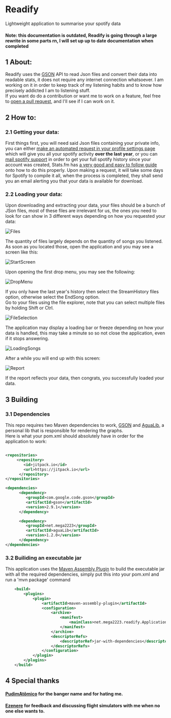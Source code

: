 # Readify
Lightweight application to summarise your spotify data

#### Note: this documentation is outdated, Readify is going through a large rewrite in some parts rn, I will set up up to date documentation when completed

## 1 About:

Readify uses the [GSON](https://github.com/google/gson) API to read Json files and convert their data into readable stats, it does not require any internet connection whatsoever. I am working on it in order to keep track of my listening habits and to know how precisely addicted I am to listening stuff.  
If you want do do a contribution or want me to work on a feature, feel free to [open a pull request](https://github.com/Mega2223/Readify/pulls), and I'll see if I can work on it.

## 2 How to:

### 2.1 Getting your data: 

First things first, you will need said Json files containing your private info, you can either [make an automated request in your profile settings page](https://www.spotify.com/ca-en/account/privacy/) which will give you all your spotify activity **over the last year**, or you can [mail spotify support](mailto:mail:support@spotify.com) in order to get your full spotify history since your account was created, Stats.fm has [a very good and easy to follow guide](https://support.stats.fm/docs/import/streaming-history) onto how to do this properly.
Upon making a request, it will take some days for Spotify to compile it all, when the process is completed, they shall send you an email alerting you that your data is available for download.

### 2.2 Loading your data:

Upon downloading and extracting your data, your files should be a bunch of JSon files, most of these files are irrelevant for us, the ones you need to look for can show in 3 different ways depending on how you requested your data:

![Files](https://github.com/Mega2223/Readify/assets/59067466/0b8e5260-7cc1-4c14-850b-c36f8c09935e)

The quantity of files largely depends on the quantity of songs you listened. As soon as you located those, open the application and you may see a screen like this:

![StartScreen](https://github.com/Mega2223/Readify/assets/59067466/a86492a6-48bc-4b4e-a758-51b592a995a6)

Upon opening the first drop menu, you may see the following:

![DropMenu](https://github.com/Mega2223/Readify/assets/59067466/cb047d20-beb4-4b55-b3d4-7aed16a911f5)

If you only have the last year's history then select the StreamHistory files option, otherwise select the EndSong option.  
Go to your files using the file explorer, note that you can select multiple files by holding Shift or Ctrl.

![FileSelection](https://user-images.githubusercontent.com/59067466/184047914-d7643ac6-4078-4574-8bb9-ef14d7e2f8d9.png)

The application may display a loading bar or freeze depending on how your data is handled, this may take a minute so so not close the application, even if it stops answering.

![LoadingSongs](https://user-images.githubusercontent.com/59067466/184048002-0be796d2-92e0-49f5-befc-ba0bd4373ae7.png)

After a while you will end up with this screen:

![Report](https://github.com/Mega2223/Readify/assets/59067466/294e59fb-e3a1-4852-9f62-788c4d610667)


If the report reflects your data, then congrats, you successfully loaded your data.

## 3 Building

### 3.1 Dependencies

This repo requires two Maven dependencies to work, [GSON](https://github.com/google/gson) and [AguaLib](https://github.com/Mega2223/aguaLib/), a personal lib that is responsible for rendering the graphs.  
Here is what your pom.xml should absolutely have in order for the application to work:
  ```xml
  
  <repositories>
       <repository>
          <id>jitpack.io</id>
          <url>https://jitpack.io</url>
        </repository>
  </repositories>
  
  <dependencies>
        <dependency>
           <groupId>com.google.code.gson</groupId>
           <artifactId>gson</artifactId>
           <version>2.9.1</version>
        </dependency>

        <dependency>
           <groupId>net.mega2223</groupId>
           <artifactId>aguaLib</artifactId>
           <version>1.2.0</version>
        </dependency>
  </dependencies>
  ```
    
### 3.2 Builiding an executable jar
    
This application uses the [Maven Assembly Plugin](https://maven.apache.org/plugins/maven-assembly-plugin/) to build the executable jar with all the required dependencies, simply put this into your pom.xml and run a 'mvn package' command
    
```xml
    <build>
        <plugins>
            <plugin>
                <artifactId>maven-assembly-plugin</artifactId>
                <configuration>
                    <archive>
                        <manifest>
                            <mainClass>net.mega2223.readify.Application</mainClass>
                        </manifest>
                    </archive>
                    <descriptorRefs>
                        <descriptorRef>jar-with-dependencies</descriptorRef>
                    </descriptorRefs>
                </configuration>
            </plugin>
        </plugins>
    </build>
```
    
## 4 Special thanks
#### [PudimAtômico](https://github.com/PudimAtomico) for the banger name and for hating me.
#### [Ezenere](https://github.com/ezenere) for feedback and discussing flight simulators with me when no one else wants to.
